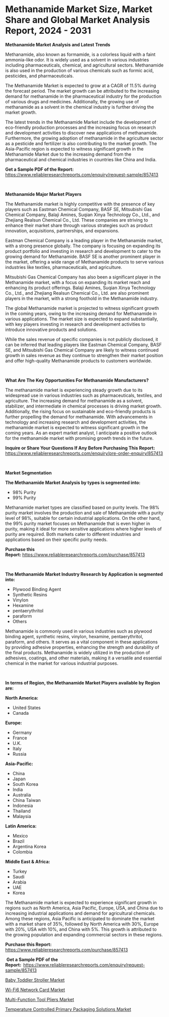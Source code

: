 <p><h1>Methanamide Market Size, Market Share and Global Market Analysis Report, 2024 - 2031</h1></p><p><strong>Methanamide Market Analysis and Latest Trends</strong></p>
<p><p>Methanamide, also known as formamide, is a colorless liquid with a faint ammonia-like odor. It is widely used as a solvent in various industries including pharmaceuticals, chemical, and agricultural sectors. Methanamide is also used in the production of various chemicals such as formic acid, pesticides, and pharmaceuticals.</p><p>The Methanamide Market is expected to grow at a CAGR of 11.5% during the forecast period. The market growth can be attributed to the increasing demand for methanamide in the pharmaceutical industry for the production of various drugs and medicines. Additionally, the growing use of methanamide as a solvent in the chemical industry is further driving the market growth.</p><p>The latest trends in the Methanamide Market include the development of eco-friendly production processes and the increasing focus on research and development activities to discover new applications of methanamide. Furthermore, the growing adoption of methanamide in the agriculture sector as a pesticide and fertilizer is also contributing to the market growth. The Asia-Pacific region is expected to witness significant growth in the Methanamide Market due to the increasing demand from the pharmaceutical and chemical industries in countries like China and India.</p></p>
<p><strong>Get a Sample PDF of the Report:&nbsp;</strong> <a href="https://www.reliableresearchreports.com/enquiry/request-sample/857413">https://www.reliableresearchreports.com/enquiry/request-sample/857413</a></p>
<p>&nbsp;</p>
<p><strong>Methanamide Major Market Players</strong></p>
<p><p>The Methanamide market is highly competitive with the presence of key players such as Eastman Chemical Company, BASF SE, Mitsubishi Gas Chemical Company, Balaji Amines, Suqian Xinya Technology Co., Ltd., and Zhejiang Realsun Chemical Co., Ltd. These companies are striving to enhance their market share through various strategies such as product innovation, acquisitions, partnerships, and expansions.</p><p>Eastman Chemical Company is a leading player in the Methanamide market, with a strong presence globally. The company is focusing on expanding its product portfolio and investing in research and development to cater to the growing demand for Methanamide. BASF SE is another prominent player in the market, offering a wide range of Methanamide products to serve various industries like textiles, pharmaceuticals, and agriculture.</p><p>Mitsubishi Gas Chemical Company has also been a significant player in the Methanamide market, with a focus on expanding its market reach and enhancing its product offerings. Balaji Amines, Suqian Xinya Technology Co., Ltd., and Zhejiang Realsun Chemical Co., Ltd. are also prominent players in the market, with a strong foothold in the Methanamide industry.</p><p>The global Methanamide market is projected to witness significant growth in the coming years, owing to the increasing demand for Methanamide in various applications. The market size is expected to expand substantially, with key players investing in research and development activities to introduce innovative products and solutions.</p><p>While the sales revenue of specific companies is not publicly disclosed, it can be inferred that leading players like Eastman Chemical Company, BASF SE, and Mitsubishi Gas Chemical Company are likely to witness continued growth in sales revenue as they continue to strengthen their market position and offer high-quality Methanamide products to customers worldwide.</p></p>
<p>&nbsp;</p>
<p><strong>What Are The Key Opportunities For Methanamide Manufacturers?</strong></p>
<p><p>The methanamide market is experiencing steady growth due to its widespread use in various industries such as pharmaceuticals, textiles, and agriculture. The increasing demand for methanamide as a solvent, stabilizer, and intermediate in chemical processes is driving market growth. Additionally, the rising focus on sustainable and eco-friendly products is further propelling the demand for methanamide. With advancements in technology and increasing research and development activities, the methanamide market is expected to witness significant growth in the coming years. As an expert market analyst, I anticipate a positive outlook for the methanamide market with promising growth trends in the future.</p></p>
<p><strong>Inquire or Share Your Questions If Any Before Purchasing This Report:</strong> <a href="https://www.reliableresearchreports.com/enquiry/pre-order-enquiry/857413">https://www.reliableresearchreports.com/enquiry/pre-order-enquiry/857413</a></p>
<p>&nbsp;</p>
<p><strong>Market Segmentation</strong></p>
<p><strong>The Methanamide Market Analysis by types is segmented into:</strong></p>
<p><ul><li>98% Purity</li><li>99% Purity</li></ul></p>
<p><p>Methanamide market types are classified based on purity levels. The 98% purity market involves the production and sale of Methanamide with a purity level of 98%, suitable for certain industrial applications. On the other hand, the 99% purity market focuses on Methanamide that is even higher in purity, making it ideal for more sensitive applications where higher levels of purity are required. Both markets cater to different industries and applications based on their specific purity needs.</p></p>
<p><strong>Purchase this Report:&nbsp;</strong><a href="https://www.reliableresearchreports.com/purchase/857413">https://www.reliableresearchreports.com/purchase/857413</a></p>
<p>&nbsp;</p>
<p><strong>The Methanamide Market Industry Research by Application is segmented into:</strong></p>
<p><ul><li>Plywood Binding Agent</li><li>Synthetic Resins</li><li>Vinylon</li><li>Hexamine</li><li>pentaerythritol</li><li>paraform</li><li>Others</li></ul></p>
<p><p>Methanamide is commonly used in various industries such as plywood binding agent, synthetic resins, vinylon, hexamine, pentaerythritol, paraform, and others. It serves as a vital component in these applications by providing adhesive properties, enhancing the strength and durability of the final products. Methanamide is widely utilized in the production of adhesives, coatings, and other materials, making it a versatile and essential chemical in the market for various industrial purposes.</p></p>
<p>&nbsp;</p>
<p><strong>In terms of Region, the Methanamide Market Players available by Region are:</strong></p>
<p>
    <p> <strong> North America: </strong>
        <ul>
            <li>United States</li>
            <li>Canada</li>
        </ul>
        </p> 
    <p> <strong> Europe: </strong>
        <ul>
            <li>Germany</li>
            <li>France</li>
            <li>U.K.</li>
            <li>Italy</li>
            <li>Russia</li>
        </ul>
        </p> 
    <p> <strong> Asia-Pacific: </strong>
        <ul>
            <li>China</li>
            <li>Japan</li>
            <li>South Korea</li>
            <li>India</li>
            <li>Australia</li>
            <li>China Taiwan</li>
            <li>Indonesia</li>
            <li>Thailand</li>
            <li>Malaysia</li>
        </ul>
        </p> 
    <p> <strong> Latin America: </strong>
        <ul>
            <li>Mexico</li>
            <li>Brazil</li>
            <li>Argentina Korea</li>
            <li>Colombia</li>
        </ul>
        </p> 
    <p> <strong> Middle East & Africa: </strong>
        <ul>
            <li>Turkey</li>
            <li>Saudi</li>
            <li>Arabia</li>
            <li>UAE</li>
            <li>Korea</li>
        </ul>
    </p>
    </p>
<p><p>The Methanamide market is expected to experience significant growth in regions such as North America, Asia Pacific, Europe, USA, and China due to increasing industrial applications and demand for agricultural chemicals. Among these regions, Asia Pacific is anticipated to dominate the market with a market share of 35%, followed by North America with 30%, Europe with 20%, USA with 10%, and China with 5%. This growth is attributed to the growing population and expanding commercial sectors in these regions.</p></p>
<p><strong>Purchase this Report: </strong><a href="https://www.reliableresearchreports.com/purchase/857413">https://www.reliableresearchreports.com/purchase/857413</a></p>
<p>&nbsp;<strong>Get a Sample PDF of the Report:&nbsp;&nbsp;</strong><a href="https://www.reliableresearchreports.com/enquiry/request-sample/857413">https://www.reliableresearchreports.com/enquiry/request-sample/857413</a></p>
<p><strong></strong></p>
<p><p><a href="https://view.publitas.com/reportprime-1/baby-toddler-stroller-market-research-report-reveals-the-latest-trends-and-opportunities-of-this-market-for-period-from-2024-2031/">Baby Toddler Stroller Market</a></p><p><a href="https://view.publitas.com/reportprime-1/wi-fi6-network-card-market-offer-valuable-insights-into-market-size-market-share-market-trends-and-projections-spanning-from-2024-to-2031/">Wi-Fi6 Network Card Market</a></p><p><a href="https://view.publitas.com/reportprime-1/multi-function-tool-pliers-market-research-report-provides-thorough-industry-overview-which-offers-an-in-depth-analysis-of-product-trends-and-new-market-divisions/">Multi-Function Tool Pliers Market</a></p><p><a href="https://military-diascia-e68.notion.site/Temperature-Controlled-Primary-Packaging-Solutions-Market-Size-2024-2031-Global-Industrial-Analysi-f2ee51e9679f466180693ac8239e4877">Temperature Controlled Primary Packaging Solutions Market</a></p></p>